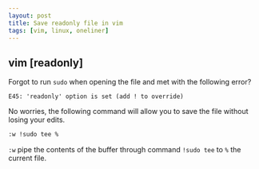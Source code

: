 ```yaml
---
layout: post
title: Save readonly file in vim
tags: [vim, linux, oneliner]
---
```


## vim [readonly]

Forgot to run `sudo` when opening the file and met with the following error?

```
E45: 'readonly' option is set (add ! to override)
```

No worries, the following command will allow you to save the file without losing your edits.

```bash
:w !sudo tee %
```

`:w` pipe the contents of the buffer through command `!sudo tee` to `%` the current file.
